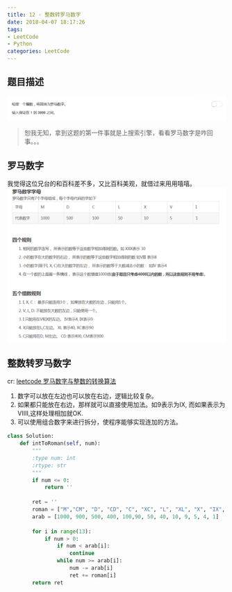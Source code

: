 ```yaml
---
title: 12 - 整数转罗马数字
date: 2018-04-07 18:17:26
tags: 
- LeetCode
- Python
categories: LeetCode
---
```


## 题目描述
![problem](images/12.png)

<!-- more -->

<blockquote class="blockquote-center">恕我无知，拿到这题的第一件事就是上搜索引擎，看看罗马数字是咋回事。。。</blockquote>

## 罗马数字
我觉得这位兄台的和百科差不多，又比百科美观，就借过来用用嘻嘻。
![RomanNumber](images/RomanNumber.png)
## 整数转罗马数字
cr: [leetcode 罗马数字与整数的转换算法](https://blog.csdn.net/net_wolf_007/article/details/51770112)

1. 数字可以放在左边也可以放在右边，逻辑比较复杂。
2. 如果都只能放在右边，那样就可以直接使用加法。如9表示为IX, 而如果表示为 VIIII,这样处理相加就OK.  
3. 可以使用组合数字来进行拆分，使程序能够实现连加的方法。

```python
class Solution:
    def intToRoman(self, num):
        """
        :type num: int
        :rtype: str
        """
        if num <= 0:
            return ''

        ret = ''
        roman = ["M","CM", "D", "CD", "C", "XC", "L", "XL", "X", "IX", "V", "IV", "I"]
        arab = [1000, 900, 500, 400, 100,90, 50, 40, 10, 9, 5, 4, 1]

        for i in range(13):
            if num > 0:
                if num < arab[i]:
                    continue
                while num >= arab[i]:
                    num -= arab[i]
                    ret += roman[i]
        return ret
```